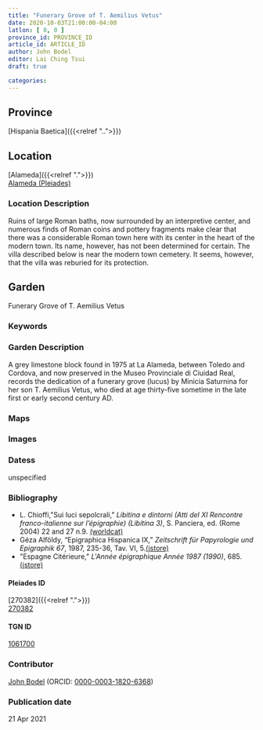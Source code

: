 ```yaml
---
title: "Funerary Grove of T. Aemilius Vetus"
date: 2020-10-03T21:00:00-04:00
latlon: [ 0, 0 ]
province_id: PROVINCE_ID
article_id: ARTICLE_ID
author: John Bodel
editor: Lai Ching Tsui
draft: true

categories:
---
```


## Province

[Hispania Baetica]({{<relref "..">}})  

<!--### Province Description-->

<!-- DESCRIPTION -->


## Location

[Alameda]({{<relref ".">}}) \
[Alameda (Pleiades)](https://pleiades.stoa.org/places/270382)

### Location Description

Ruins of large Roman baths, now surrounded by an interpretive center, and numerous finds of Roman coins and pottery fragments make clear that there was a considerable Roman town here with its center in the heart of the modern town.  Its name, however, has not been determined for certain.  The villa described below is near the modern town cemetery.  It seems, however, that the villa was reburied for its protection.

<!--## Sublocation-->

<!--
[AREA WITHIN LOCATION, LIKE “PALATINE HILL”](GEOREFERENCE LINK)
A sublocation is any area larger than an individual garden, but located within a location. I would always try to include a link to a controlled vocabulary here if possible. This ID may well be different from the Garden ID, e.g., Pompeii versus a Garden in one of the houses which has its own Pleiades ID.
-->

<!--### Sublocation Description-->

<!-- DESCRIPTION -->

## Garden

Funerary Grove of T. Aemilius Vetus

### Keywords




### Garden Description

A grey limestone block found in 1975 at La Alameda, between Toledo and Cordova, and now preserved in the Museo Provinciale di Ciuidad Real, records the dedication of a funerary grove (lucus) by Minicia Saturnina for her son T. Aemilius Vetus, who died at age thirty-five sometime in the late first or early second century AD.

### Maps

<!--
{{< figure src="IMG_URL" alt="ALT_TEXT" title="CAPTION" >}}
-->

<!--### Plans-->

<!--
{{< figure src="IMG_URL" alt="ALT_TEXT" title="CAPTION" >}}
-->

### Images

<!--
{{< figure src="IMG_URL" alt="ALT_TEXT" title="CAPTION" >}}
-->


### Datess

unspecified

### Bibliography

* L. Chioffi,"Sui luci sepolcrali," *Libitina e dintorni (Atti del XI Rencontre franco-italienne sur l’épigraphie) (Libitina 3)*, S. Panciera, ed. (Rome 2004) 22 and 27 n.9. [(worldcat)](http://www.worldcat.org/oclc/470510187)
* Géza Alföldy, “Epigraphica Hispanica IX,” *Zeitschrift für Papyrologie und Epigraphik 67*, 1987, 235-36, Tav. VI, 5.[(jstore)](https://www.jstor.org/stable/20186588)
* "Espagne Citérieure," *L'Année épigraphique Année 1987 (1990)*, 685. [(jstore)](https://www.jstor.org/stable/25607522)

<!--#### Periodo ID-->

<!-- [PERIODO_ID](https://pleiades.stoa.org/places/PLEIADES_ID) -->

#### Pleiades ID

[270382]({{<relref ".">}}) \
[270382](https://pleiades.stoa.org/places/270382)

#### TGN ID

[1061700](http://vocab.getty.edu/page/tgn/1061700)

### Contributor

[John Bodel](https://www.brown.edu/academics/history/people/john-bodel) (ORCID: [0000-0003-1820-6368](https://orcid.org/0000-0003-1820-6368))

### Publication date


21 Apr 2021

<!--### Related articles-->

<!-- Links to other related articles. Leave blank for now -->